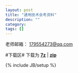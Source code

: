 ```yaml
---
layout: post
title: "通用技术会考资料"
description: ""
category: 
tags: []
---
```


老师邮箱： 179554273@qq.com

#下载区#
下载为 **[7z](/file/huikao/tongji/tongyongjishuJune7.7z)** | **[zip](/file/huikao/tongji/tongyongjishuJune7.zip)**

{% include JB/setup %}
